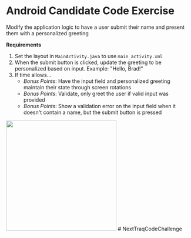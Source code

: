 # Android Candidate Code Exercise

Modify the application logic to have a user submit their name and present them with a personalized greeting

**Requirements**

1. Set the layout in `MainActivity.java` to use `main_activity.xml`
1. When the submit button is clicked, update the greeting to be personalized based on input. Example: "Hello, Brad!"
1. If time allows...
    * _Bonus Points_: Have the input field and personalized greeting maintain their state through screen rotations
    * _Bonus Points_: Validate, only greet the user if valid input was provided
    * _Bonus Points_: Show a validation error on the input field when it doesn't contain a name, but the submit button is pressed


<img src="https://cloud.githubusercontent.com/assets/3856142/14533250/4df2948c-0232-11e6-89f2-dfdd64a1eba6.png" width="300">
# NextTraqCodeChallenge
